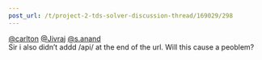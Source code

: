 ```yaml
---
post_url: /t/project-2-tds-solver-discussion-thread/169029/298
---
```

[@carlton](/u/carlton) [@Jivraj](/u/jivraj) [@s.anand](/u/s.anand)  
Sir i also didn’t addd /api/ at the end of the url. Will this cause a peoblem?